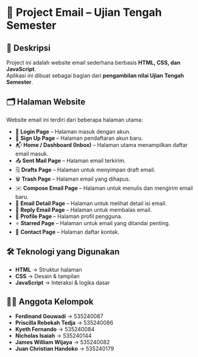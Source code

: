 # 📧 Project Email – Ujian Tengah Semester

## 📌 Deskripsi
Project ini adalah website email sederhana berbasis **HTML, CSS, dan JavaScript**.  
Aplikasi ini dibuat sebagai bagian dari **pengambilan nilai Ujian Tengah Semester**.

## 🗂️ Halaman Website
Website email ini terdiri dari beberapa halaman utama:
- 🔑 **Login Page** – Halaman masuk dengan akun.
- 📝 **Sign Up Page** – Halaman pendaftaran akun baru.
- 📬 **Home / Dashboard (Inbox)** – Halaman utama menampilkan daftar email masuk.
- 📤 **Sent Mail Page** – Halaman email terkirim.
- 🗒️ **Drafts Page** – Halaman untuk menyimpan draft email.
- 🗑️ **Trash Page** – Halaman email yang dihapus.
- ✉️ **Compose Email Page** – Halaman untuk menulis dan mengirim email baru.
- 📄 **Email Detail Page** – Halaman untuk melihat detail isi email.
- 💬 **Reply Email Page** – Halaman untuk membalas email.
- 👤 **Profile Page** – Halaman profil pengguna.
- ⭐ **Starred Page** – Halaman untuk email yang ditandai penting.
- 📇 **Contact Page** – Halaman daftar kontak.

## 🛠️ Teknologi yang Digunakan
- **HTML** → Struktur halaman  
- **CSS** → Desain & tampilan  
- **JavaScript** → Interaksi & logika dasar  

## 👥👥 Anggota Kelompok
- **Ferdinand Gouwadi** → 535240087
- **Priscilla Rebekah Tedja** → 535240086
- **Kyeth Fernando** → 535240084
- **Nicholas Isaiah** → 535240144
- **James William Wijaya** → 535240082
- **Juan Christian Handoko** → 535240179
